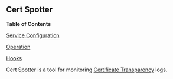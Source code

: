 ## Cert Spotter

**Table of Contents**

[Service Configuration](#modules-services-certspotter-service-configuration)

[Operation](#modules-services-certspotter-operation)

[Hooks](#modules-services-certspotter-hooks)

Cert Spotter is a tool for monitoring [Certificate Transparency](https://en.wikipedia.org/wiki/Certificate_Transparency) logs.
